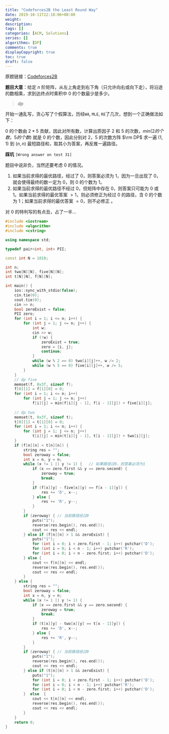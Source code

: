 ```yaml
---
title: "Codeforces2B the Least Round Way"
date: 2019-10-11T22:18:06+08:00
weight: 
description:
tags: []
categories: [ACM, Solutions]
series: []
algorithms: [DP]
comments: true
displayCopyright: true
toc: true
draft: false
---
```


原题链接：[Codeforces2B](https://codeforces.com/contest/2/problem/B)

**题目大意**：给定 $n$ 阶矩阵，从左上角走到右下角（只允许向右或向下走），将沿途的数相乘，求到达终点时乘积中 $0$ 的个数最少是多少。

<!--more-->

> $dp$

开始一通乱写，贪心写了个假算法，历经`WA`, `MLE`, `RE`了几次，想到一个正确做法如下：

$0$ 的个数由 $2 * 5$ 贡献，因此对所有数，计算出质因子 $2$ 和 $5$ 的次数，$min(2的个数，5的个数)$ 就是 $0$ 的个数，因此分别对 $2，5$ 的次数方阵 $\rm DP$ 求一遍 $(1, 1)$ 到 $(n, n)$ 最短路径和，取其小为答案，再反推一遍路径。

**踩坑** `[Wrong answer on test 31]`

题目中说非负，当然还要考虑 $0$ 的情况。



1. 如果当前求得的最优路径，经过了 $0$，则答案必须为 $1$，因为一旦出现了 $0$，就会使得最终的数一定为 $0$，则 $0$ 的个数为 $1$。
2. 如果当前求得的最优路径不经过 $0$，但矩阵中存在 $0$，则答案只可能为 $0$ 或 $1$。如果当前求得的最优答案 $>1$，则必须修正为经过 $0$ 的路径，含 $0$ 的个数为 $1$；如果当前求得的最优答案 $=0$，则不必修正 。

对 $0$ 的特判写的有点丑，占了一半...

```cpp
#include <iostream>
#include <algorithm>
#include <cstring>

using namespace std;

typedef pair<int, int> PII;

const int N = 1010;

int n;
int two[N][N], five[N][N];
int t[N][N], f[N][N];

int main() {   
    ios::sync_with_stdio(false);
    cin.tie(0);
    cout.tie(0);
    cin >> n;
    bool zeroExist = false;
    PII zero;
    for (int i = 1; i <= n; i++) {
        for (int j = 1; j <= n; j++) {
            int w;
            cin >> w;
            if (!w) {
                zeroExist = true;
                zero = {i, j};
                continue;
            }
            while (w % 2 == 0) two[i][j]++, w /= 2;
            while (w % 5 == 0) five[i][j]++, w /= 5;
        }
    }
    // dp five
    memset(f, 0x3f, sizeof f);
    f[0][1] = f[1][0] = 0;
    for (int i = 1; i <= n; i++)
        for (int j = 1; j <= n; j++)
            f[i][j] = min(f[i][j - 1], f[i - 1][j]) + five[i][j];
    
    // dp two
    memset(t, 0x3f, sizeof t);
    t[0][1] = t[1][0] = 0;
    for (int i = 1; i <= n; i++) {
        for (int j = 1; j <= n; j++)
            t[i][j] = min(t[i][j - 1], t[i - 1][j]) + two[i][j];
    }
    if (f[n][n] < t[n][n]) {
        string res = "";
        bool zeroway = false;
        int x = n, y = n;
        while (x != 1 || y != 1) {   // 如果路径过0，则答案必须为1
            if (x == zero.first && y == zero.second) {
                zeroway = true;
                break;
            }
            if (f[x][y] - five[x][y] == f[x - 1][y]) {
                res += 'D', x--;
            } else {
                res += 'R', y--;
            }
        }
        if (zeroway) { // 当前路径经过0
            puts("1");
            reverse(res.begin(), res.end());
            cout << res << endl;
        } else if (f[n][n] > 1 && zeroExist) {   
            puts("1");
            for (int i = 0; i < zero.first - 1; i++) putchar('D');
            for (int i = 0; i < n - 1; i++) putchar('R');
            for (int i = 0; i < n - zero.first; i++) putchar('D');
        } else {
            cout << f[n][n] << endl;
            reverse(res.begin(), res.end());
            cout << res << endl;
        }
    } else {
        string res = "";
        bool zeroway = false;
        int x = n, y = n;
        while (x != 1 || y != 1) {   
            if (x == zero.first && y == zero.second) {
                zeroway = true;
                break;
            }
            if (t[x][y] - two[x][y] == t[x - 1][y]) {   
                res += 'D', x--;
            } else {
                res += 'R', y--;
            }
        }
        if (zeroway) { // 当前路径经过0 
            puts("1");
            reverse(res.begin(), res.end());
            cout << res << endl;
        } else if (t[n][n] > 1 && zeroExist) {   
            puts("1");
            for (int i = 0; i < zero.first - 1; i++) putchar('D');
            for (int i = 0; i < n - 1; i++) putchar('R');
            for (int i = 0; i < n - zero.first; i++) putchar('D');
        }  else  {
            cout << t[n][n] << endl;
            reverse(res.begin(), res.end());
            cout << res << endl;
        }
    }
    return 0;
}
```